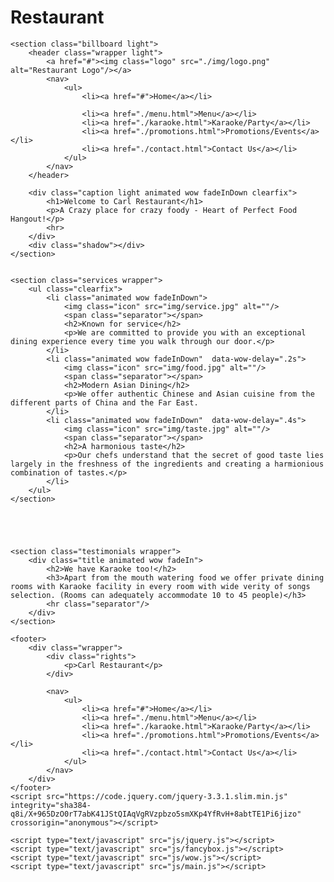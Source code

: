 # Restaurant
<!DOCTYPE html>
<html lang="en">
<head>
	<title>Welcome to Carl Restaurant</title>
	<meta charset="utf-8">
	<meta name="author" content="pixelhint.com">
	<meta name="description" content="Sublime Stunning free HTML5/CSS3 website template"/>
	<link rel="stylesheet" type="text/css" href="css/reset.css">
	<link rel="stylesheet" type="text/css" href="css/fancybox.css">
	<link rel="stylesheet" type="text/css" href="css/animate.css">
	<link rel="stylesheet" type="text/css" href="css/main.css">

</head>
<body>

	<section class="billboard light">
		<header class="wrapper light">
			<a href="#"><img class="logo" src="./img/logo.png" alt="Restaurant Logo"/></a>
			<nav>
				<ul>
					<li><a href="#">Home</a></li>
					
					<li><a href="./menu.html">Menu</a></li>
					<li><a href="./karaoke.html">Karaoke/Party</a></li>
					<li><a href="./promotions.html">Promotions/Events</a></li>
					<li><a href="./contact.html">Contact Us</a></li>
				</ul>
			</nav>
		</header>

		<div class="caption light animated wow fadeInDown clearfix">
			<h1>Welcome to Carl Restaurant</h1>
			<p>A Crazy place for crazy foody - Heart of Perfect Food Hangout!</p>
			<hr>
		</div>
		<div class="shadow"></div>
	</section>


	<section class="services wrapper">
		<ul class="clearfix">
			<li class="animated wow fadeInDown">
				<img class="icon" src="img/service.jpg" alt=""/>
				<span class="separator"></span>
				<h2>Known for service</h2>
				<p>We are committed to provide you with an exceptional dining experience every time you walk through our door.</p>
			</li>
			<li class="animated wow fadeInDown"  data-wow-delay=".2s">
				<img class="icon" src="img/food.jpg" alt=""/>
				<span class="separator"></span>
				<h2>Modern Asian Dining</h2>
				<p>We offer authentic Chinese and Asian cuisine from the different parts of China and the Far East.
			</li>
			<li class="animated wow fadeInDown"  data-wow-delay=".4s">
				<img class="icon" src="img/taste.jpg" alt=""/>
				<span class="separator"></span>
				<h2>A harmonious taste</h2>
				<p>Our chefs understand that the secret of good taste lies largely in the freshness of the ingredients and creating a harmionious combination of tastes.</p>
			</li>
		</ul>
	</section>


	


	<section class="testimonials wrapper">
		<div class="title animated wow fadeIn">
			<h2>We have Karaoke too!</h2>
			<h3>Apart from the mouth watering food we offer private dining rooms with Karaoke facility in every room with wide verity of songs selection. (Rooms can adequately accommodate 10 to 45 people)</h3>
			<hr class="separator"/>
		</div>
	</section>

	<footer>
		<div class="wrapper">
			<div class="rights">
				<p>Carl Restaurant</p>
			</div>

			<nav>
				<ul>
					<li><a href="#">Home</a></li>
					<li><a href="./menu.html">Menu</a></li>
					<li><a href="./karaoke.html">Karaoke/Party</a></li>
					<li><a href="./promotions.html">Promotions/Events</a></li>
					<li><a href="./contact.html">Contact Us</a></li>
				</ul>
			</nav>
		</div>		
	</footer>
	<script src="https://code.jquery.com/jquery-3.3.1.slim.min.js" integrity="sha384-q8i/X+965DzO0rT7abK41JStQIAqVgRVzpbzo5smXKp4YfRvH+8abtTE1Pi6jizo" crossorigin="anonymous"></script>
<script src="https://cdnjs.cloudflare.com/ajax/libs/popper.js/1.14.7/umd/popper.min.js" integrity="sha384-UO2eT0CpHqdSJQ6hJty5KVphtPhzWj9WO1clHTMGa3JDZwrnQq4sF86dIHNDz0W1" crossorigin="anonymous"></script>
<script src="https://stackpath.bootstrapcdn.com/bootstrap/4.3.1/js/bootstrap.min.js" integrity="sha384-JjSmVgyd0p3pXB1rRibZUAYoIIy6OrQ6VrjIEaFf/nJGzIxFDsf4x0xIM+B07jRM" crossorigin="anonymous"></script>
    <script type="text/javascript" src="js/jquery.js"></script>
    <script type="text/javascript" src="js/fancybox.js"></script>
    <script type="text/javascript" src="js/wow.js"></script>
    <script type="text/javascript" src="js/main.js"></script>
</body>
</html>

